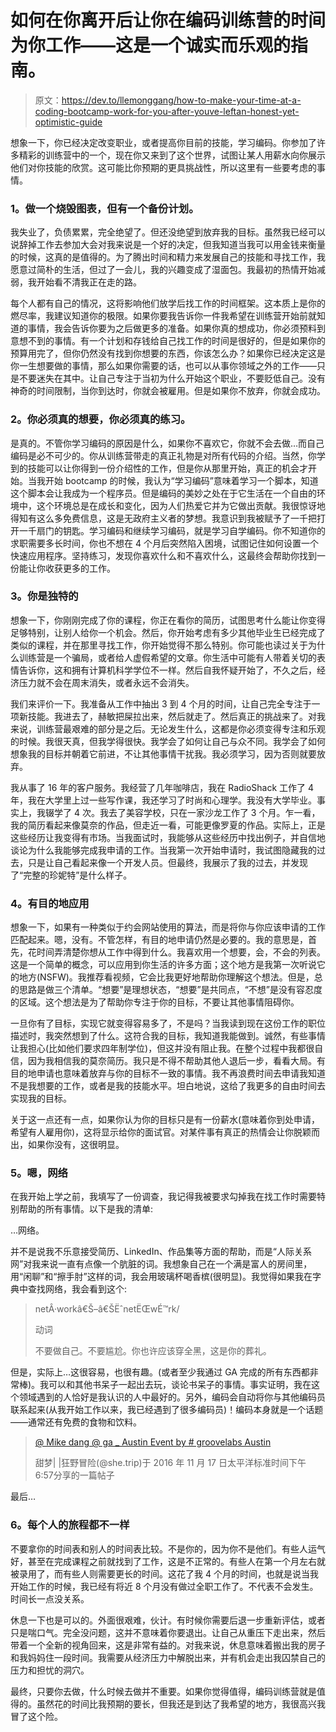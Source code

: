 # 如何在你离开后让你在编码训练营的时间为你工作——这是一个诚实而乐观的指南。

> 原文：<https://dev.to/llemonggang/how-to-make-your-time-at-a-coding-bootcamp-work-for-you-after-youve-leftan-honest-yet-optimistic-guide>

想象一下，你已经决定改变职业，或者提高你目前的技能，学习编码。你参加了许多精彩的训练营中的一个，现在你又来到了这个世界，试图让某人用薪水向你展示他们对你技能的欣赏。这可能比你预期的更具挑战性，所以这里有一些要考虑的事情。

### 1。做一个烧毁图表，但有一个备份计划。

我失业了，负债累累，完全绝望了。但还没绝望到放弃我的目标。虽然我已经可以说辞掉工作去参加大会对我来说是一个好的决定，但我知道当我可以用金钱来衡量的时候，这真的是值得的。为了腾出时间和精力来发展自己的技能和寻找工作，我愿意过简朴的生活，但过了一会儿，我的兴趣变成了湿面包。我最初的热情开始减弱，我开始看不清我正在走的路。

每个人都有自己的情况，这将影响他们放学后找工作的时间框架。这本质上是你的燃尽率，我建议知道你的极限。如果你要我告诉你一件我希望在训练营开始前就知道的事情，我会告诉你要为之后做更多的准备。如果你真的想成功，你必须预料到意想不到的事情。有一个计划和存钱给自己找工作的时间是很好的，但是如果你的预算用完了，但你仍然没有找到你想要的东西，你该怎么办？如果你已经决定这是你一生想要做的事情，那么如果你需要的话，也可以从事你领域之外的工作——只是不要迷失在其中。让自己专注于当初为什么开始这个职业，不要贬低自己。没有神奇的时间限制，当你到达时，你就会被雇用。但是如果你不放弃，你就会成功。

### 2。你必须真的想要，你必须真的练习。

是真的。不管你学习编码的原因是什么，如果你不喜欢它，你就不会去做…而自己编码是必不可少的。你从训练营带走的真正礼物是对所有代码的介绍。当然，你学到的技能可以让你得到一份介绍性的工作，但是你从那里开始，真正的机会才开始。当我开始 bootcamp 的时候，我认为“学习编码”意味着学习一个脚本，知道这个脚本会让我成为一个程序员。但是编码的美妙之处在于它生活在一个自由的环境中，这个环境总是在成长和变化，因为人们热爱它并为它做出贡献。我很惊讶地得知有这么多免费信息，这是无政府主义者的梦想。我意识到我被赋予了一千把打开一千扇门的钥匙。学习编码和继续学习编码，就是学习自学编码。你不知道你的求职需要多长时间，你也不想在 4 个月后突然陷入困境，试图记住如何设置一个快速应用程序。坚持练习，发现你喜欢什么和不喜欢什么，这最终会帮助你找到一份能让你收获更多的工作。

### 3。你是独特的

想象一下，你刚刚完成了你的课程，你正在看你的简历，试图思考什么能让你变得足够特别，让别人给你一个机会。然后，你开始考虑有多少其他毕业生已经完成了类似的课程，并在那里寻找工作，你开始觉得不那么特别。你可能也读过关于为什么训练营是一个骗局，或者给人虚假希望的文章。你生活中可能有人带着关切的表情告诉你，这和拥有计算机科学学位不一样。然后自我怀疑开始了，不久之后，经济压力就不会在周末消失，或者永远不会消失。

我们来评价一下。我准备从工作中抽出 3 到 4 个月的时间，让自己完全专注于一项新技能。我进去了，赫敏把屎拉出来，然后就走了。然后真正的挑战来了。对我来说，训练营最艰难的部分是之后。无论发生什么，这都是你必须变得专注和乐观的时候。我很天真，但我学得很快。我学会了如何让自己与众不同。我学会了如何想象我的目标并朝着它前进，不让其他事情干扰我。我必须学习，因为否则就要放弃。

我从事了 16 年的客户服务。我经营了几年咖啡店，我在 RadioShack 工作了 4 年，我在大学里上过一些写作课，我还学习了时尚和心理学。我没有大学毕业。事实上，我辍学了 4 次。我去了美容学校，只在一家沙龙工作了 3 个月。乍一看，我的简历看起来像莫奈的作品，但走近一看，可能更像罗夏的作品。实际上，正是这些经历让我变得有市场。当我面试时，我能够从这些经历中找出例子，并自信地谈论为什么我能够完成我申请的工作。当我第一次开始申请时，我试图隐藏我的过去，只是让自己看起来像一个开发人员。但最终，我展示了我的过去，并发现了“完整的珍妮特”是什么样子。

### 4。有目的地应用

想象一下，如果有一种类似于约会网站使用的算法，而是将你与你应该申请的工作匹配起来。嗯，没有。不管怎样，有目的地申请仍然是必要的。我的意思是，首先，花时间弄清楚你想从工作中得到什么。我喜欢用一个想要，会，不会的列表。这是一个简单的概念，可以应用到你生活的许多方面；这个地方是我第一次听说它的地方(NSFW)。我推荐看视频，它会比我更好地帮助你理解这个想法。但是，总的思路是做三个清单。“想要”是理想状态，“想要”是共同点，“不想”是没有容忍度的区域。这个想法是为了帮助你专注于你的目标，不要让其他事情阻碍你。

一旦你有了目标，实现它就变得容易多了，不是吗？当我读到现在这份工作的职位描述时，我突然想到了什么。这符合我的目标，我知道我能做到。诚然，有些事情让我担心(比如他们要求四年制学位)，但这并没有阻止我。在整个过程中我都很自信，因为我相信我的莫奈简历。我只是不得不帮助其他人退后一步，看看大局。有目的地申请也意味着放弃与你的目标不一致的事情。我不再浪费时间去申请我知道不是我想要的工作，或者是我的技能水平。坦白地说，这给了我更多的自由时间去实现我的目标。

关于这一点还有一点，如果你认为你的目标只是有一份薪水(意味着你到处申请，希望有人雇用你)，这将显示给你的面试官。对某件事有真正的热情会让你脱颖而出，如果你没有，这很明显。

### 5。嗯，网络

在我开始上学之前，我填写了一份调查，我记得我被要求勾掉我在找工作时需要特别帮助的所有事情。以下是我的清单:

…网络。

并不是说我不乐意接受简历、LinkedIn、作品集等方面的帮助，而是“人际关系网”对我来说一直有点像一个肮脏的词。我想象自己在一个满是富人的房间里，用“闲聊”和“擦手肘”这样的词，我会用玻璃杯喝香槟(很明显)。我觉得如果我在字典中查找网络，我会看到这个:

> netÂ·workâ€Š–â€ŠËˆnetËŒwÉ™rk/
> 
> 动词
> 
> 不要做自己。不要尴尬。你也许应该穿全黑，这是你的葬礼。

但是，实际上…这很容易，也很有趣。(或者至少我通过 GA 完成的所有东西都非常棒)。我可以和其他书呆子一起出去玩，谈论书呆子的事情。事实证明，我在这个领域遇到的人恰好是我认识的人中最好的。另外，编码会自动将你与其他编码员联系起来(从我开始工作以来，我已经遇到了很多编码员)！编码本身就是一个话题——通常还有免费的食物和饮料。

> [@ Mike dang @ ga _ Austin Event by # groovelabs Austin](https://www.instagram.com/p/BM73-W3hcjC/)
> 
> 甜梦| |狂野冒险(@she.trip)于 2016 年 11 月 17 日<time>太平洋标准时间下午 6:57</time>分享的一篇帖子

最后…

### 6。每个人的旅程都不一样

不要拿你的时间表和别人的时间表比较。不是你的，因为你不是他们。有些人运气好，甚至在完成课程之前就找到了工作，这是不正常的。有些人在第一个月左右就被录用了，而有些人则需要更长的时间。这花了我 4 个月的时间，也就是说当我开始工作的时候，我已经有将近 8 个月没有做过全职工作了。不代表不会发生。时间长一点没关系。

休息一下也是可以的。外面很艰难，伙计。有时候你需要后退一步重新评估，或者只是喘口气。完全没问题，这并不意味着你要退出。让自己从重压下走出来，然后带着一个全新的视角回来，这是非常有益的。对我来说，休息意味着搬出我的房子和我妈妈住一段时间。我需要从经济压力中解脱出来，并有机会走出我囚禁自己的压力和担忧的洞穴。

最终，只要你去做，什么时候去做并不重要。如果你觉得值得，编码训练营就是值得的。虽然花的时间比我预期的要长，但我还是到达了我希望的地方，我很高兴我冒了这个险。